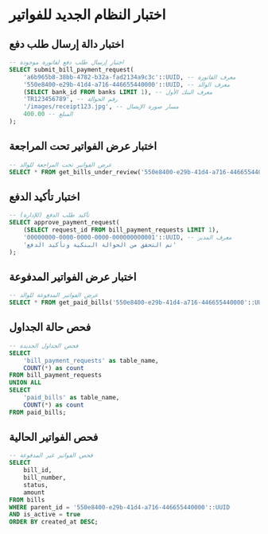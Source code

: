 # اختبار النظام الجديد للفواتير

## اختبار دالة إرسال طلب دفع

```sql
-- اختبار إرسال طلب دفع لفاتورة موجودة
SELECT submit_bill_payment_request(
    'a6b965b8-38bb-4782-b32a-fad2134a9c3c'::UUID, -- معرف الفاتورة
    '550e8400-e29b-41d4-a716-446655440000'::UUID, -- معرف الوالد
    (SELECT bank_id FROM banks LIMIT 1), -- معرف البنك الأول
    'TR123456789', -- رقم الحوالة
    '/images/receipt123.jpg', -- مسار صورة الإيصال
    400.00 -- المبلغ
);
```

## اختبار عرض الفواتير تحت المراجعة

```sql
-- عرض الفواتير تحت المراجعة للوالد
SELECT * FROM get_bills_under_review('550e8400-e29b-41d4-a716-446655440000'::UUID);
```

## اختبار تأكيد الدفع

```sql
-- تأكيد طلب الدفع (للإدارة)
SELECT approve_payment_request(
    (SELECT request_id FROM bill_payment_requests LIMIT 1),
    '00000000-0000-0000-0000-000000000001'::UUID, -- معرف المدير
    'تم التحقق من الحوالة البنكية وتأكيد الدفع'
);
```

## اختبار عرض الفواتير المدفوعة

```sql
-- عرض الفواتير المدفوعة للوالد
SELECT * FROM get_paid_bills('550e8400-e29b-41d4-a716-446655440000'::UUID);
```

## فحص حالة الجداول

```sql
-- فحص الجداول الجديدة
SELECT 
    'bill_payment_requests' as table_name,
    COUNT(*) as count
FROM bill_payment_requests
UNION ALL
SELECT 
    'paid_bills' as table_name,
    COUNT(*) as count
FROM paid_bills;
```

## فحص الفواتير الحالية

```sql
-- فحص الفواتير غير المدفوعة
SELECT 
    bill_id,
    bill_number,
    status,
    amount
FROM bills 
WHERE parent_id = '550e8400-e29b-41d4-a716-446655440000'::UUID
AND is_active = true
ORDER BY created_at DESC;
```
